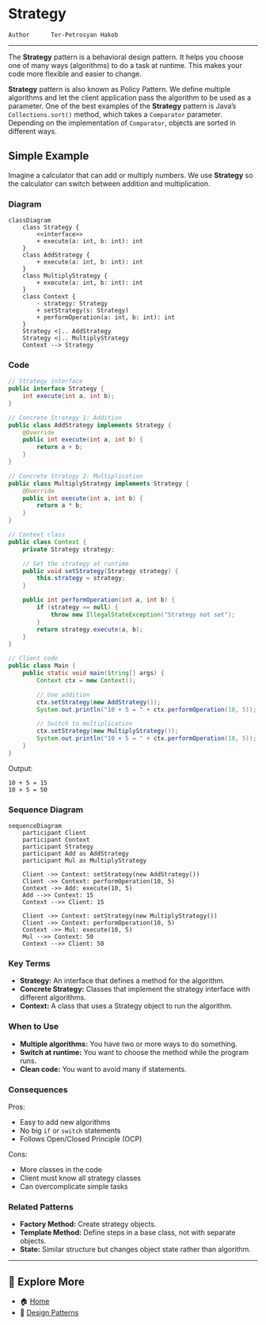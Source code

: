 # Strategy

```info
Author      Ter-Petrosyan Hakob
```

---

The **Strategy** pattern is a behavioral design pattern. It helps you choose one of many ways (algorithms) to do a task at runtime. 
This makes your code more flexible and easier to change.

**Strategy** pattern is also known as Policy Pattern. We define multiple algorithms and let the client application pass the algorithm to be used as a parameter. One of the best examples of the **Strategy** pattern is Java’s `Collections.sort()` method, which takes a `Comparator` parameter. Depending on the implementation of `Comparator`, objects are sorted in different ways.

## Simple Example

Imagine a calculator that can add or multiply numbers. We use **Strategy** so the calculator can switch between addition and multiplication.

### Diagram

```mermaid
classDiagram
    class Strategy {
        <<interface>>
        + execute(a: int, b: int): int
    }
    class AddStrategy {
        + execute(a: int, b: int): int
    }
    class MultiplyStrategy {
        + execute(a: int, b: int): int
    }
    class Context {
        - strategy: Strategy
        + setStrategy(s: Strategy)
        + performOperation(a: int, b: int): int
    }
    Strategy <|.. AddStrategy
    Strategy <|.. MultiplyStrategy
    Context --> Strategy
```    

### Code

```java
// Strategy interface
public interface Strategy {
    int execute(int a, int b);
}

// Concrete Strategy 1: Addition
public class AddStrategy implements Strategy {
    @Override
    public int execute(int a, int b) {
        return a + b;
    }
}

// Concrete Strategy 2: Multiplication
public class MultiplyStrategy implements Strategy {
    @Override
    public int execute(int a, int b) {
        return a * b;
    }
}

// Context class
public class Context {
    private Strategy strategy;

    // Set the strategy at runtime
    public void setStrategy(Strategy strategy) {
        this.strategy = strategy;
    }

    public int performOperation(int a, int b) {
        if (strategy == null) {
            throw new IllegalStateException("Strategy not set");
        }
        return strategy.execute(a, b);
    }
}

// Client code
public class Main {
    public static void main(String[] args) {
        Context ctx = new Context();

        // Use addition
        ctx.setStrategy(new AddStrategy());
        System.out.println("10 + 5 = " + ctx.performOperation(10, 5));

        // Switch to multiplication
        ctx.setStrategy(new MultiplyStrategy());
        System.out.println("10 × 5 = " + ctx.performOperation(10, 5));
    }
}
```

Output:

```text
10 + 5 = 15
10 × 5 = 50
```

### Sequence Diagram

```mermaid
sequenceDiagram
    participant Client
    participant Context
    participant Strategy
    participant Add as AddStrategy
    participant Mul as MultiplyStrategy

    Client ->> Context: setStrategy(new AddStrategy())
    Client ->> Context: performOperation(10, 5)
    Context ->> Add: execute(10, 5)
    Add -->> Context: 15
    Context -->> Client: 15

    Client ->> Context: setStrategy(new MultiplyStrategy())
    Client ->> Context: performOperation(10, 5)
    Context ->> Mul: execute(10, 5)
    Mul -->> Context: 50
    Context -->> Client: 50
```

### Key Terms

- **Strategy:** An interface that defines a method for the algorithm.
- **Concrete Strategy:** Classes that implement the strategy interface with different algorithms.
- **Context:** A class that uses a Strategy object to run the algorithm.

### When to Use

- **Multiple algorithms:** You have two or more ways to do something.
- **Switch at runtime:** You want to choose the method while the program runs.
- **Clean code:** You want to avoid many if statements.

### Consequences

Pros:
- Easy to add new algorithms
- No big `if` or `switch` statements
- Follows Open/Closed Principle (OCP)

Cons:
- More classes in the code
- Client must know all strategy classes
- Can overcomplicate simple tasks


### Related Patterns

- **Factory Method:** Create strategy objects.
- **Template Method:** Define steps in a base class, not with separate objects.
- **State:** Similar structure but changes object state rather than algorithm.

---

## 📌 Explore More

- 🏠 [Home](./../../README.md)
- 🎨 [ Design Patterns](./../tutorials.md)